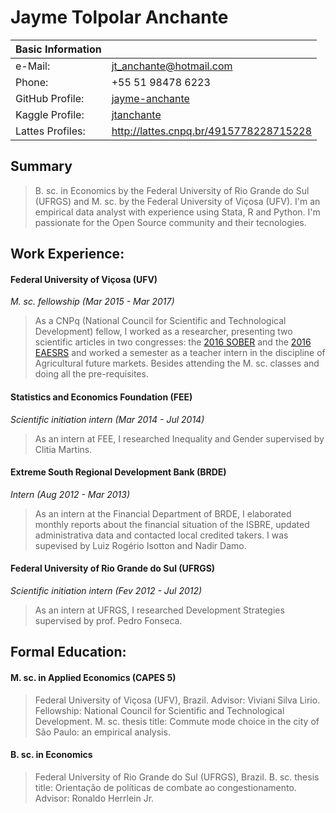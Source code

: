 # Jayme Tolpolar Anchante

Basic Information | |
--- | ---
e-Mail: | jt_anchante@hotmail.com |
Phone: | +55 51 98478 6223 |
GitHub Profile: | [jayme-anchante](https://github.com/jayme-anchante) |
Kaggle Profile: | [jtanchante](https://kaggle.com/jtanchante) |
Lattes Profiles: | http://lattes.cnpq.br/4915778228715228 |

## Summary

> B. sc. in Economics by the Federal University of Rio Grande do Sul (UFRGS) and M. sc. by the Federal University of Viçosa (UFV). I'm an empirical data analyst with experience using Stata, R and Python. I'm passionate for the Open Source community and their tecnologies.

## Work Experience:

#### Federal University of Viçosa (UFV)
*M. sc. fellowship (Mar 2015 - Mar 2017)*
> As a CNPq (National Council for Scientific and Technological Development) fellow, I worked as a researcher, presenting two scientific articles in two congresses: the [2016 SOBER](sober.org.br/congresso2016/) and the [2016 EAESRS](https://www.ucs.br/site/eventos/xv-encontro-sobre-os-aspectos-economicos-e-sociais-da-regiao-nordeste-do-rs/) and worked a semester as a teacher intern in the discipline of Agricultural future markets. Besides attending the M. sc. classes and doing all the pre-requisites.

#### Statistics and Economics Foundation (FEE)
*Scientific initiation intern (Mar 2014 - Jul 2014)*
> As an intern at FEE, I researched Inequality and Gender supervised by Clitia Martins.

#### Extreme South Regional Development Bank (BRDE)
*Intern (Aug 2012 - Mar 2013)*
> As an intern at the Financial Department of BRDE, I elaborated monthly reports about the financial situation of the ISBRE, updated administrativa data and contacted local credited takers. I was supevised by Luiz Rogério Isotton and Nadir Damo.

#### Federal University of Rio Grande do Sul (UFRGS)
*Scientific initiation intern (Fev 2012 - Jul 2012)*
> As an intern at UFRGS, I researched Development Strategies supervised by prof. Pedro Fonseca.

## Formal Education:

#### M. sc. in Applied Economics (CAPES 5)
> Federal University of Viçosa (UFV), Brazil. Advisor: Viviani Silva Lirio. Fellowship: National Council for Scientific and Technological Development. M. sc. thesis title: Commute mode choice in the city of São Paulo: an empirical analysis.

#### B. sc. in Economics

> Federal University of Rio Grande do Sul (UFRGS), Brazil. B. sc. thesis title: Orientação de políticas de combate ao congestionamento. Advisor: Ronaldo Herrlein Jr.
